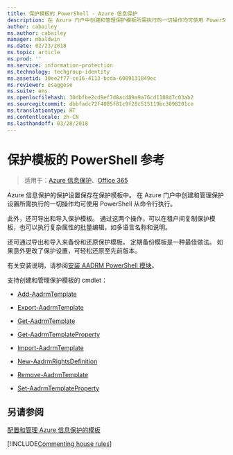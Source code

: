 ```yaml
---
title: 保护模板的 PowerShell - Azure 信息保护
description: 在 Azure 门户中创建和管理保护模板所需执行的一切操作均可使用 PowerShell 从命令行执行。 此外，你还能够导出和导入模板，因此能够在租户之间复制模板，或者在模板中执行对复杂属性（例如多语言名称和描述）的批量编辑。
author: cabailey
ms.author: cabailey
manager: mbaldwin
ms.date: 02/23/2018
ms.topic: article
ms.prod: ''
ms.service: information-protection
ms.technology: techgroup-identity
ms.assetid: 30ee2f77-ce16-4113-bcda-6089131849ec
ms.reviewer: esaggese
ms.suite: ems
ms.openlocfilehash: 30dbfbe2cd9ef7d8acd89a9a76cd1108d7c03ab2
ms.sourcegitcommit: dbbfadc72f4005f81c9f28c515119bc3098201ce
ms.translationtype: HT
ms.contentlocale: zh-CN
ms.lasthandoff: 03/28/2018
---
```

# <a name="powershell-reference-for-protection-templates"></a>保护模板的 PowerShell 参考

>适用于：[Azure 信息保护](https://azure.microsoft.com/pricing/details/information-protection)、[Office 365](http://download.microsoft.com/download/E/C/F/ECF42E71-4EC0-48FF-AA00-577AC14D5B5C/Azure_Information_Protection_licensing_datasheet_EN-US.pdf)

Azure 信息保护的保护设置保存在保护模板中。 在 Azure 门户中创建和管理保护设置所需执行的一切操作均可使用 PowerShell 从命令行执行。 

此外，还可导出和导入保护模板。 通过这两个操作，可以在租户间复制保护模板，也可以执行复杂属性的批量编辑，如多语言名称和说明。

还可通过导出和导入来备份和还原保护模板。 定期备份模板是一种最佳做法。 如果意外更改了保护设置，可轻松还原至先前版本。

有关安装说明，请参阅[安装 AADRM PowerShell 模块](install-powershell.md)。

支持创建和管理保护模板的 cmdlet：

- [Add-AadrmTemplate](/powershell/module/aadrm/add-aadrmtemplate)

- [Export-AadrmTemplate](/powershell/module/aadrm/export-aadrmtemplate)

- [Get-AadrmTemplate](/powershell/module/aadrm/get-aadrmtemplate)

- [Get-AadrmTemplateProperty](/powershell/module/aadrm/get-aadrmtemplateproperty)

- [Import-AadrmTemplate](/powershell/module/aadrm/import-aadrmtemplate)

- [New-AadrmRightsDefinition](/powershell/module/aadrm/new-aadrmrightsdefinition)

- [Remove-AadrmTemplate](/powershell/module/aadrm/remove-aadrmtemplate)

- [Set-AadrmTemplateProperty](/powershell/module/aadrm/set-aadrmtemplateproperty)



## <a name="see-also"></a>另请参阅
[配置和管理 Azure 信息保护的模板](configure-policy-templates.md)

[!INCLUDE[Commenting house rules](../includes/houserules.md)]

